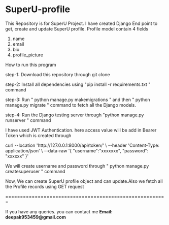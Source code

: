 # SuperU-profile
This Repository is for SuperU Project. I have created Django End point to get, create and update SuperU profile.
Profile model contain 4 fields <ol> <li>name </li> <li> email </li> <li> bio </li> <li> profile_picture</li> </ol>

How to run this program
<p> step-1: Download this repository through git clone</p>
<p> step-2: Install all dependencies using "pip install -r requirements.txt " command </p>
<p> step-3: Run " python manage.py makemigrations " and then " python manage.py migrate " command to fetch all the Django models. </p>
<p> step-4: Run the Django testing server through "python manage.py runserver " command </p>

I have used JWT Authentication. here access value will be add in Bearer Token which is created through 

<a>
curl --location 'http://127.0.0.1:8000/api/token/' \
--header 'Content-Type: application/json' \
--data-raw '{
    "username":"xxxxxxx",
    "password": "xxxxxx"
}'
</a>
<p> We will create username and password through " python manage.py createsuperuser " command</p>

<p> Now, We can create SuperU profile object and can update.Also we fetch all the Profile records using GET request</p>

=======================================================
<p>If you have any queries. you can contact me <b>Email: deepak953459@gmail.com </b> </P>
